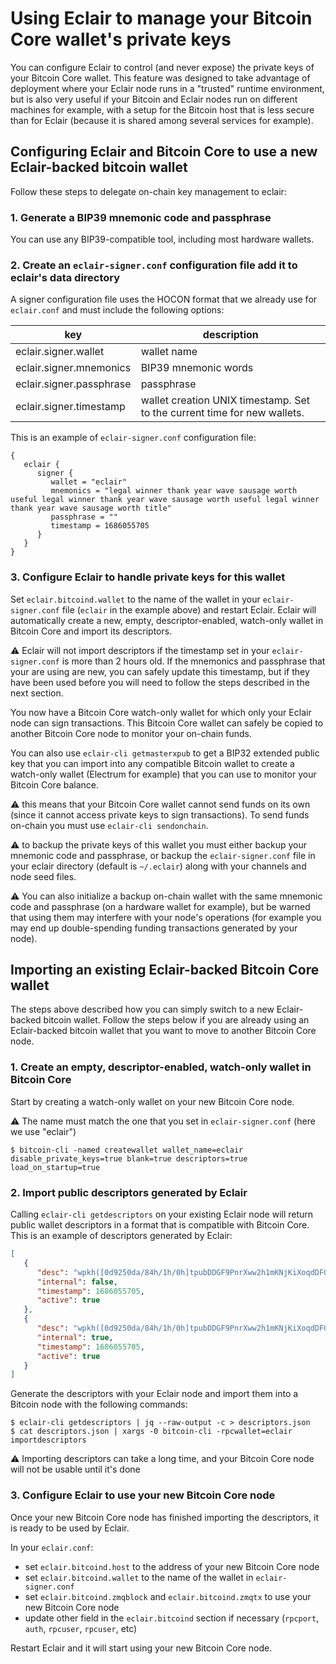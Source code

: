 # Using Eclair to manage your Bitcoin Core wallet's private keys

You can configure Eclair to control (and never expose) the private keys of your Bitcoin Core wallet. This feature was designed to take advantage of deployment where your Eclair node runs in a
"trusted" runtime environment, but is also very useful if your Bitcoin and Eclair nodes run on different machines for example, with a setup for the Bitcoin host that
is less secure than for Eclair (because it is shared among several services for example).

## Configuring Eclair and Bitcoin Core to use a new Eclair-backed bitcoin wallet

Follow these steps to delegate on-chain key management to eclair:

### 1. Generate a BIP39 mnemonic code and passphrase

You can use any BIP39-compatible tool, including most hardware wallets.

### 2. Create an `eclair-signer.conf` configuration file add it to eclair's data directory

A signer configuration file uses the HOCON format that we already use for `eclair.conf` and must include the following options:

 key                      | description
--------------------------|--------------------------------------------------------------------------
 eclair.signer.wallet     | wallet name
 eclair.signer.mnemonics  | BIP39 mnemonic words
 eclair.signer.passphrase | passphrase
 eclair.signer.timestamp  | wallet creation UNIX timestamp. Set to the current time for new wallets.

This is an example of `eclair-signer.conf` configuration file:

```hocon
{
   eclair {
      signer {
         wallet = "eclair"
         mnemonics = "legal winner thank year wave sausage worth useful legal winner thank year wave sausage worth useful legal winner thank year wave sausage worth title"
         passphrase = ""
         timestamp = 1686055705
      }
   }
}
```

### 3. Configure Eclair to handle private keys for this wallet

Set `eclair.bitcoind.wallet` to the name of the wallet in your `eclair-signer.conf` file (`eclair` in the example above) and restart Eclair.
Eclair will automatically create a new, empty, descriptor-enabled, watch-only wallet in Bitcoin Core and import its descriptors.

:warning: Eclair will not import descriptors if the timestamp set in your `eclair-signer.conf` is more than 2 hours old. If the mnemonics and
passphrase that your are using are new, you can safely update this timestamp, but if they have been used before you will need to follow
the steps described in the next section.

You now have a Bitcoin Core watch-only wallet for which only your Eclair node can sign transactions. This Bitcoin Core wallet can
safely be copied to another Bitcoin Core node to monitor your on-chain funds.

You can also use `eclair-cli getmasterxpub` to get a BIP32 extended public key that you can import into any compatible Bitcoin wallet
to create a watch-only wallet (Electrum for example) that you can use to monitor your Bitcoin Core balance.

:warning: this means that your Bitcoin Core wallet cannot send funds on its own (since it cannot access private keys to sign transactions).
To send funds on-chain you must use `eclair-cli sendonchain`.

:warning: to backup the private keys of this wallet you must either backup your mnemonic code and passphrase, or backup the `eclair-signer.conf` file in your eclair
directory (default is `~/.eclair`) along with your channels and node seed files.

:warning: You can also initialize a backup on-chain wallet with the same mnemonic code and passphrase (on a hardware wallet for example), but be warned that using them may interfere with your node's operations (for example you may end up
double-spending funding transactions generated by your node).

## Importing an existing Eclair-backed Bitcoin Core wallet

The steps above described how you can simply switch to a new Eclair-backed bitcoin wallet.
Follow the steps below if you are already using an Eclair-backed bitcoin wallet that you want to move to another Bitcoin Core node.

### 1. Create an empty, descriptor-enabled, watch-only wallet in Bitcoin Core

Start by creating a watch-only wallet on your new Bitcoin Core node.

:warning: The name must match the one that you set in `eclair-signer.conf` (here we use "eclair")

```shell
$ bitcoin-cli -named createwallet wallet_name=eclair disable_private_keys=true blank=true descriptors=true load_on_startup=true
```

### 2. Import public descriptors generated by Eclair

Calling `eclair-cli getdescriptors` on your existing Eclair node will return public wallet descriptors in a format that is compatible with Bitcoin Core.
This is an example of descriptors generated by Eclair:

```json
[
   {
      "desc": "wpkh([0d9250da/84h/1h/0h]tpubDDGF9PnrXww2h1mKNjKiXoqdDFGEcZGCZUNq7g26LdzKXKiE31RrFWsogPy1uMLrbG8ksQ8eJS6u6KFLjYUUSVJRuwmMD2SYCr8uG1TcRgM/0/*)#jz5n2pcp",
      "internal": false,
      "timestamp": 1686055705,
      "active": true
   },
   {
      "desc": "wpkh([0d9250da/84h/1h/0h]tpubDDGF9PnrXww2h1mKNjKiXoqdDFGEcZGCZUNq7g26LdzKXKiE31RrFWsogPy1uMLrbG8ksQ8eJS6u6KFLjYUUSVJRuwmMD2SYCr8uG1TcRgM/1/*)#rk3jh5ge",
      "internal": true,
      "timestamp": 1686055705,
      "active": true
   }
]
```

Generate the descriptors with your Eclair node and import them into a Bitcoin node with the following commands:

```shell
$ eclair-cli getdescriptors | jq --raw-output -c > descriptors.json
$ cat descriptors.json | xargs -0 bitcoin-cli -rpcwallet=eclair importdescriptors
```

:warning: Importing descriptors can take a long time, and your Bitcoin Core node will not be usable until it's done

### 3. Configure Eclair to use your new Bitcoin Core node

Once your new Bitcoin Core node has finished importing the descriptors, it is ready to be used by Eclair.

In your `eclair.conf`:

- set `eclair.bitcoind.host` to the address of your new Bitcoin Core node
- set `eclair.bitcoind.wallet` to the name of the wallet in `eclair-signer.conf`
- set `eclair.bitcoind.zmqblock` and `eclair.bitcoind.zmqtx` to use your new Bitcoin Core node
- update other field in the `eclair.bitcoind` section if necessary (`rpcport`, `auth`, `rpcuser`, `rpcuser`, etc)

Restart Eclair and it will start using your new Bitcoin Core node.
